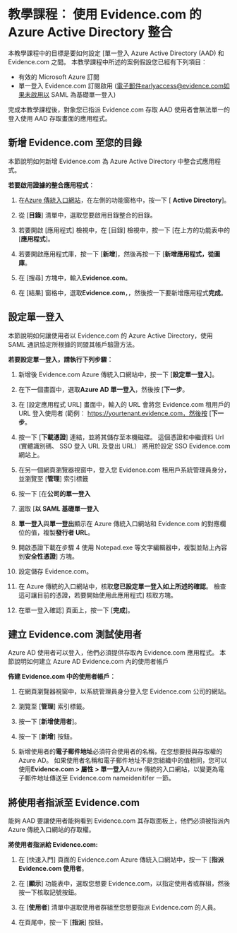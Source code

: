 <properties
    pageTitle="教學課程︰ Azure Active Directory 整合 Evidence.com |Microsoft Azure"
    description="瞭解如何設定單一登入 Azure Active Directory 和 Evidence.com 之間。"
    services="active-directory"
    documentationCenter=""
    authors="asmalser-msft"
    manager="femila"
    editor=""/>

<tags
    ms.service="active-directory"
    ms.workload="identity"
    ms.tgt_pltfrm="na"
    ms.devlang="na"
    ms.topic="article"
    ms.date="02/23/2016"
    ms.author="asmalser"/>


# <a name="tutorial-azure-active-directory-integration-with-evidencecom"></a>教學課程︰ 使用 Evidence.com 的 Azure Active Directory 整合

本教學課程中的目標是要如何設定 [單一登入 Azure Active Directory (AAD) 和 Evidence.com 之間。 本教學課程中所述的案例假設您已經有下列項目︰
    
* 有效的 Microsoft Azure 訂閱
* 單一登入 Evidence.com 訂閱啟用 (電子郵件earlyaccess@evidence.com如果未啟用以 SAML 為基礎單一登入)

完成本教學課程後，對象您已指派 Evidence.com 存取 AAD 使用者會無法單一的登入使用 AAD 存取畫面的應用程式。

## <a name="add-evidencecom-to-your-directory"></a>新增 Evidence.com 至您的目錄

本節說明如何新增 Evidence.com 為 Azure Active Directory 中整合式應用程式。

**若要啟用證據的整合應用程式︰**

1.  在[Azure 傳統入口網站](https://manage.windowsazure.com)，在左側的功能窗格中，按一下 [ **Active Directory**]。

2.  從 [**目錄**] 清單中，選取您要啟用目錄整合的目錄。

3.  若要開啟 [應用程式] 檢視中，在 [目錄] 檢視中，按一下 [在上方的功能表中的 [**應用程式**]。

4.  若要開啟應用程式庫，按一下 [**新增**]，然後再按一下 [**新增應用程式，從圖庫**。

5.  在 [搜尋] 方塊中，輸入**Evidence.com**。

6.  在 [結果] 窗格中，選取**Evidence.com**，，然後按一下要新增應用程式**完成**。


## <a name="configuring-single-sign-on"></a>設定單一登入

本節說明如何讓使用者以 Evidence.com 的 Azure Active Directory，使用 SAML 通訊協定所根據的同盟其帳戶驗證方法。

**若要設定單一登入，請執行下列步驟︰**

1.  新增後 Evidence.com Azure 傳統入口網站中，按一下 [**設定單一登入**]。 
 
2.  在下一個畫面中，選取**Azure AD 單一登入**，然後按 [**下一步**。

3.  在 [設定應用程式 URL] 畫面中，輸入的 URL 會將您 Evidence.com 租用戶的 URL 登入使用者 (範例︰ https://yourtenant.evidence.com，然後按 [**下一步**。 

4.  按一下 [**下載憑證**] 連結，並將其儲存至本機磁碟。 這個憑證和中繼資料 Url (實體識別碼、 SSO 登入 URL 及登出 URL） 將用於設定 SSO Evidence.com 網站上。 

5.  在另一個網頁瀏覽器視窗中，登入您 Evidence.com 租用戶系統管理員身分，並瀏覽至 [**管理**] 索引標籤
      
6.  按一下 [在**公司的單一登入**
 
7.  選取 [**以 SAML 基礎單一登入**
 
8.  **單一登入**與**單一登出**顯示在 Azure 傳統入口網站和 Evidence.com 的對應欄位的值，複製**發行者 URL**。

9.  開啟憑證下載在步驟 4 使用 Notepad.exe 等文字編輯器中，複製並貼上內容到**安全性憑證**] 方塊。 

10. 設定儲存 Evidence.com。
 
11. 在 Azure 傳統的入口網站中，核取**您已設定單一登入如上所述的確認**。 檢查這可讓目前的憑證，若要開始使用此應用程式] 核取方塊。
 
12. 在單一登入確認] 頁面上，按一下 [**完成**]。  


## <a name="creating-an-evidencecom-test-user"></a>建立 Evidence.com 測試使用者

Azure AD 使用者可以登入，他們必須提供存取內 Evidence.com 應用程式。 本節說明如何建立 Azure AD Evidence.com 內的使用者帳戶

**佈建 Evidence.com 中的使用者帳戶︰**

1.  在網頁瀏覽器視窗中，以系統管理員身分登入您 Evidence.com 公司的網站。

2.  瀏覽至 [**管理**] 索引標籤。

3.  按一下 [**新增使用者**]。

4.  按一下 [**新增**] 按鈕。

5.  新增使用者的**電子郵件地址**必須符合使用者的名稱，在您想要授與存取權的 Azure AD。 如果使用者名稱和電子郵件地址不是您組織中的值相同，您可以使用**Evidence.com > 屬性 > 單一登入**Azure 傳統的入口網站，以變更為電子郵件地址傳送至 Evidence.com nameidenitifer 一節。


## <a name="assigning-users-to-evidencecom"></a>將使用者指派至 Evidence.com

能夠 AAD 要讓使用者能夠看到 Evidence.com 其存取面板上，他們必須被指派內 Azure 傳統入口網站的存取權。

**將使用者指派給 Evidence.com:**

1.  在 [快速入門] 頁面的 Evidence.com Azure 傳統入口網站中，按一下 [**指派 Evidence.com 使用者**。
 
2.  在 [**顯示**] 功能表中，選取您想要 Evidence.com，以指定使用者或群組，然後按一下核取記號按鈕。
 
3.  在 [**使用者**] 清單中選取使用者群組至您想要指派 Evidence.com 的人員。
 
4.  在頁尾中，按一下 [**指派**] 按鈕。

